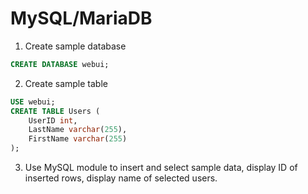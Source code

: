 # MySQL/MariaDB

1. Create sample database
```sql
CREATE DATABASE webui;
```

2. Create sample table
```sql
USE webui;
CREATE TABLE Users (
    UserID int,
    LastName varchar(255),
    FirstName varchar(255)
);
```

3. Use MySQL module to insert and select sample data, display ID of inserted rows, display name of selected users.

